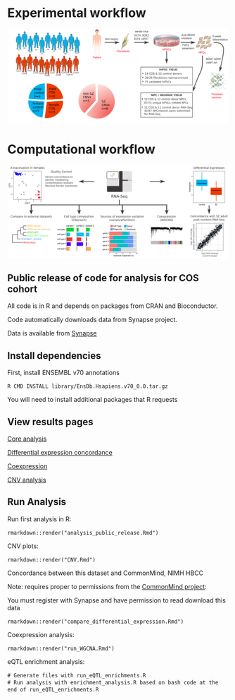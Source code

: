 
# Experimental workflow
<img src="image/Study_design_v2.1.png" width="900">

# Computational workflow
<img src="image/Computational_workflow.png" width="900">

## Public release of code for analysis for COS cohort 

All code is in R and depends on packages from CRAN and Bioconductor.


Code automatically downloads data from Synapse project.

Data is available from [Synapse](https://www.synapse.org/hiPSC_COS)

## Install dependencies
First, install ENSEMBL v70 annotations
```
R CMD INSTALL library/EnsDb.Hsapiens.v70_0.0.tar.gz
```
You will need to install additional packages that R requests

## View results pages

[Core analysis](https://rawgit.com/GabrielHoffman/COS_public_release/master/html_results/analysis_public_release.html)

[Differential expression concordance](https://rawgit.com/GabrielHoffman/COS_public_release/master/html_results/compare_differential_expression.html)

[Coexpression](https://rawgit.com/GabrielHoffman/COS_public_release/master/html_results/run_WGCNA.html)

[CNV analysis](https://rawgit.com/GabrielHoffman/COS_public_release/master/html_results/CNV.html)



## Run Analysis
Run first analysis in R: 
```
rmarkdown::render("analysis_public_release.Rmd")
```

CNV plots:
```
rmarkdown::render("CNV.Rmd")
```

Concordance between this dataset and CommonMind, NIMH HBCC

Note: requires proper to permissions from the [CommonMind project](https://www.synapse.org/#!Synapse:syn2759792): 

You must register with Synapse and have permission to read download this data
```
rmarkdown::render("compare_differential_expression.Rmd")
```

Coexpression analysis:
```
rmarkdown::render("run_WGCNA.Rmd")
```

eQTL enrichment analysis:
```
# Generate files with run_eQTL_enrichments.R 
# Run analysis with enrichment_analysis.R based on bash code at the end of run_eQTL_enrichments.R
```
